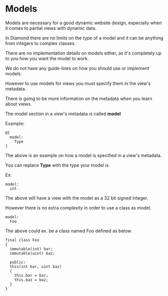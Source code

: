 # Models

Models are necessary for a good dynamic website design, especially when it comes to partial views with dynamic data.

In Diamond there are no limits on the type of a model and it can be anything from integers to complex classes.

There are no implementation details on models either, as it's completely up to you how you want the model to work.

We do not have any guide-lines on how you should use or implement models.

However to use models for views you must specify them in the view's metadata.

There is going to be more information on the metadata when you learn about views.

The model section in a view's metadata is called **model**

Example:

```
@[
  model:
    Type
]
```

The above is an example on how a model is specified in a view's metadata.

You can replace **Type** with the type your model is.

Ex:

```
model:
  int
```

The above will have a view with the model as a 32 bit signed integer.

However there is no extra complexity in order to use a class as model.

```
model:
  Foo
```

The above could ex. be a class named Foo defined as below.

```
final class Foo
{
  immutable(int) bar;
  immutable(uint) baz;

  public:
  this(int bar, uint baz)
  {
    this.bar = bar;
    this.baz = baz;
  }
}
```
